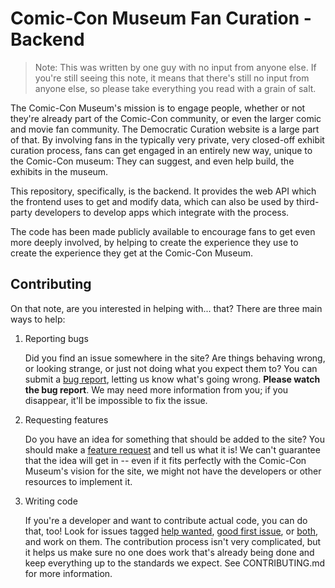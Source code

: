 # Comic-Con Museum Fan Curation - Backend

> Note: This was written by one guy with no input from anyone else. If you're
> still seeing this note, it means that there's still no input from anyone
> else, so please take everything you read with a grain of salt.

The Comic-Con Museum's mission is to engage people, whether or not they're
already part of the Comic-Con community, or even the larger comic and movie
fan community. The Democratic Curation website is a large part of that. By
involving fans in the typically very private, very closed-off exhibit curation
process, fans can get engaged in an entirely new way, unique to the Comic-Con
museum: They can suggest, and even help build, the exhibits in the museum.

This repository, specifically, is the backend. It provides the web API which
the frontend uses to get and modify data, which can also be used by
third-party developers to develop apps which integrate with the process.

The code has been made publicly available to encourage fans to get even more
deeply involved, by helping to create the experience they use to create the
experience they get at the Comic-Con Museum.

## Contributing

On that note, are you interested in helping with... that? There are three main
ways to help:

1. Reporting bugs

    Did you find an issue somewhere in the site? Are things behaving wrong, or
    looking strange, or just not doing what you expect them to? You can submit
    a [bug report][gh-br-template], letting us know what's going wrong. 
    **Please watch the bug report**. We may need more information from you; if
    you disappear, it'll be impossible to fix the issue.

2. Requesting features

    Do you have an idea for something that should be added to the site? You
    should make a [feature request][gh-fr-template] and tell us what it is! We
    can't guarantee that the idea will get in -- even if it fits perfectly
    with the Comic-Con Museum's vision for the site, we might not have the
    developers or other resources to implement it.
    
3. Writing code

    If you're a developer and want to contribute actual code, you can do that,
    too! Look for issues tagged [help wanted][gh-hw-search],
    [good first issue][gh-gfi-search], or [both][gh-hw-gfi-search], and work
    on them. The contribution process isn't very complicated, but it helps us
    make sure no one does work that's already being done and keep everything
    up to the standards we expect. See CONTRIBUTING.md for more information.

 [gh-br-template]: https://github.com/Comic-ConMuseum/fan-curation-spring/issues/new?template=bug-report.md
 [gh-fr-template]: https://github.com/Comic-ConMuseum/fan-curation-spring/issues/new?template=feature_request.md
 [gh-gfi-search]: https://github.com/Comic-ConMuseum/fan-curation-spring/labels/good%20first%20issue
 [gh-hw-search]: https://github.com/Comic-ConMuseum/fan-curation-spring/labels/help%20wanted
 [gh-hw-gfi-search]: https://github.com/Comic-ConMuseum/fan-curation-spring/issues?q=is%3Aopen+label%3A%22good+first+issue%22+label%3A%22help+wanted%22
